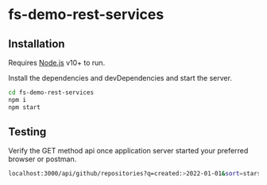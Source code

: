 # fs-demo-rest-services
## Installation

Requires [Node.js](https://nodejs.org/) v10+ to run.

Install the dependencies and devDependencies and start the server.

```sh
cd fs-demo-rest-services
npm i
npm start
```

## Testing

Verify the GET method api once application server started
your preferred browser or postman.

```sh
localhost:3000/api/github/repositories?q=created:>2022-01-01&sort=stars&per_page=10
```
